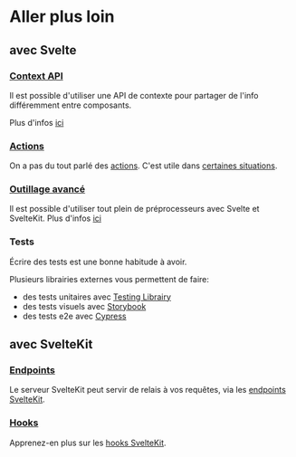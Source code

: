 # Aller plus loin

## avec Svelte

### [Context API](https://svelte.dev/tutorial/context-api)

Il est possible d'utiliser une API de contexte pour partager de l'info différemment entre composants.

Plus d'infos [ici](https://svelte.dev/tutorial/context-api)

### [Actions](https://svelte.dev/docs#use_action)

On a pas du tout parlé des [actions](https://svelte.dev/docs#use_action). C'est utile dans [certaines situations](https://svelte.dev/tutorial/actions).

### [Outillage avancé](https://github.com/sveltejs/svelte-preprocess)

Il est possible d'utiliser tout plein de préprocesseurs avec Svelte et SvelteKit. Plus d'infos [ici](https://github.com/sveltejs/svelte-preprocess)

### Tests

Écrire des tests est une bonne habitude à avoir.

Plusieurs librairies externes vous permettent de faire:
- des tests unitaires avec [Testing Librairy](https://testing-library.com/docs/svelte-testing-library/intro/)
- des tests visuels avec [Storybook](https://storybook.js.org/blog/storybook-for-svelte/)
- des tests e2e avec [Cypress](https://www.cypress.io/)

## avec SvelteKit

### [Endpoints](https://kit.svelte.dev/docs#routing-endpoints)

Le serveur SvelteKit peut servir de relais à vos requêtes, via les [endpoints SvelteKit](https://kit.svelte.dev/docs#routing-endpoints).

### [Hooks](https://kit.svelte.dev/docs#hooks)

 Apprenez-en plus sur les [hooks SvelteKit](https://kit.svelte.dev/docs#hooks).


